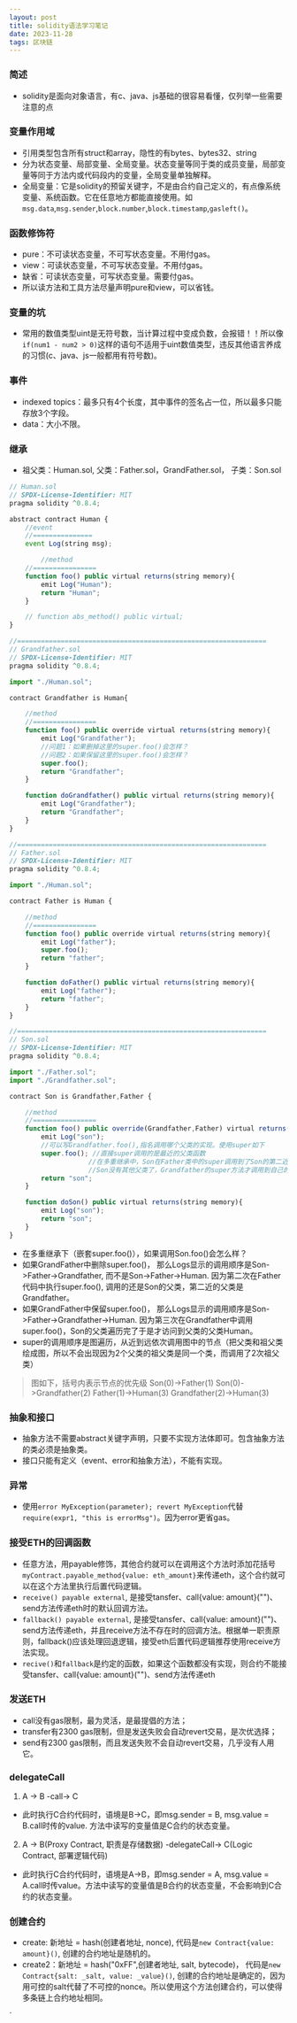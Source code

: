 ```yaml
---
layout: post
title: solidity语法学习笔记
date: 2023-11-28
tags: 区块链
---
```

### 简述
- solidity是面向对象语言，有c、java、js基础的很容易看懂，仅列举一些需要注意的点

### 变量作用域
- 引用类型包含所有struct和array，隐性的有bytes、bytes32、string
- 分为状态变量、局部变量、全局变量。状态变量等同于类的成员变量，局部变量等同于方法内或代码段内的变量，全局变量单独解释。
- 全局变量：它是solidity的预留关键字，不是由合约自己定义的，有点像系统变量、系统函数。它在任意地方都能直接使用。如`msg.data`,`msg.sender`,`block.number`,`block.timestamp`,`gasleft()`。

### 函数修饰符
- pure：不可读状态变量，不可写状态变量。不用付gas。
- view：可读状态变量，不可写状态变量。不用付gas。
- 缺省：可读状态变量，可写状态变量。需要付gas。
- 所以读方法和工具方法尽量声明pure和view，可以省钱。

### 变量的坑
- 常用的数值类型uint是无符号数，当计算过程中变成负数，会报错！！所以像`if(num1 - num2 > 0)`这样的语句不适用于uint数值类型，违反其他语言养成的习惯(c、java、js一般都用有符号数)。

### 事件
- indexed topics：最多只有4个长度，其中事件的签名占一位，所以最多只能存放3个字段。
- data：大小不限。

### 继承
- 祖父类：Human.sol, 父类：Father.sol，GrandFather.sol， 子类：Son.sol
```js
// Human.sol
// SPDX-License-Identifier: MIT
pragma solidity ^0.8.4;

abstract contract Human {
    //event
    //===============
    event Log(string msg);

        //method
    //================
    function foo() public virtual returns(string memory){
        emit Log("Human");
        return "Human";
    }

    // function abs_method() public virtual;
}

//===============================================================
// Grandfather.sol
// SPDX-License-Identifier: MIT
pragma solidity ^0.8.4;

import "./Human.sol";

contract Grandfather is Human{

    //method
    //================
    function foo() public override virtual returns(string memory){
        emit Log("Grandfather");
        //问题1：如果删掉这里的super.foo()会怎样？
        //问题2：如果保留这里的super.foo()会怎样？
        super.foo();
        return "Grandfather";
    }

    function doGrandfather() public virtual returns(string memory){
        emit Log("Grandfather");
        return "Grandfather";
    }
}

//===============================================================
// Father.sol
// SPDX-License-Identifier: MIT
pragma solidity ^0.8.4;

import "./Human.sol";

contract Father is Human {

    //method
    //================
    function foo() public override virtual returns(string memory){
        emit Log("father");
        super.foo();
        return "father";
    }

    function doFather() public virtual returns(string memory){
        emit Log("father");
        return "father";
    }
}

//===============================================================
// Son.sol
// SPDX-License-Identifier: MIT
pragma solidity ^0.8.4;

import "./Father.sol";
import "./Grandfather.sol";

contract Son is Grandfather,Father {

    //method
    //================
    function foo() public override(Grandfather,Father) virtual returns(string memory){
        emit Log("son");
        //可以写Grandfather.foo(),指名调用哪个父类的实现。使用super如下
        super.foo(); //直接super调用的是最近的父类函数
                    //在多重继承中，Son在Father类中的super调用到了Son的第二近的父类GrandFather
                    //Son没有其他父类了，Grandfather的super方法才调用到自己的父类Human
        return "son";
    }

    function doSon() public virtual returns(string memory){
        emit Log("son");
        return "son";
    }
}

```
- 在多重继承下（嵌套super.foo()），如果调用Son.foo()会怎么样？
- 如果GrandFather中删除super.foo()， 那么Logs显示的调用顺序是Son->Father->Grandfather, 而不是Son->Father->Human. 因为第二次在Father代码中执行super.foo(), 调用的还是Son的父类，第二近的父类是Grandfather。
-  如果GrandFather中保留super.foo()， 那么Logs显示的调用顺序是Son->Father->Grandfather->Human. 因为第三次在Grandfather中调用super.foo()，Son的父类遍历完了于是才访问到父类的父类Human。
- super的调用顺序是图遍历，从近到远依次调用图中的节点（把父类和祖父类绘成图，所以不会出现因为2个父类的祖父类是同一个类，而调用了2次祖父类）
> 图如下，括号内表示节点的优先级
> Son(0)->Father(1)
> Son(0)->Grandfather(2)
> Father(1)->Human(3)
> Grandfather(2)->Human(3)

### 抽象和接口
- 抽象方法不需要abstract关键字声明，只要不实现方法体即可。包含抽象方法的类必须是抽象类。
- 接口只能有定义（event、error和抽象方法），不能有实现。

### 异常
- 使用`error MyException(parameter); revert MyException`代替`require(expr1, "this is errorMsg")`。因为error更省gas。

### 接受ETH的回调函数
- 任意方法，用payable修饰，其他合约就可以在调用这个方法时添加花括号`myContract.payable_method{value: eth_amount}`来传递eth，这个合约就可以在这个方法里执行后置代码逻辑。
- `receive() payable external`, 是接受tansfer、call{value: amount}("")、send方法传递eth时的默认回调方法。
- `fallback() payable external`, 是接受tansfer、call{value: amount}("")、send方法传递eth，并且receive方法不存在时的回调方法。根据单一职责原则，fallback()应该处理回退逻辑，接受eth后置代码逻辑推荐使用receive方法实现。
- `recive()`和`fallback`是约定的函数，如果这个函数都没有实现，则合约不能接受tansfer、call{value: amount}("")、send方法传递eth


### 发送ETH
- call没有gas限制，最为灵活，是最提倡的方法；
- transfer有2300 gas限制，但是发送失败会自动revert交易，是次优选择；
- send有2300 gas限制，而且发送失败不会自动revert交易，几乎没有人用它。

### delegateCall
1. A -> B -call-> C
- 此时执行C合约代码时，语境是B->C，即msg.sender = B, msg.value = B.call时传的value. 方法中读写的变量值是C合约的状态变量。
2. A -> B(Proxy Contract, 职责是存储数据) -delegateCall-> C(Logic Contract, 部署逻辑代码)
- 此时执行C合约代码时，语境是A->B，即msg.sender = A, msg.value = A.call时传value。方法中读写的变量值是B合约的状态变量，不会影响到C合约的状态变量。


### 创建合约
- create: 新地址 = hash(创建者地址, nonce), 代码是`new Contract{value: amount}()`, 创建的合约地址是随机的。
- create2：新地址 = hash("0xFF",创建者地址, salt, bytecode)， 代码是`new Contract{salt: _salt, value: _value}()`, 创建的合约地址是确定的，因为用可控的salt代替了不可控的nonce。所以使用这个方法创建合约，可以使得多条链上合约地址相同。

`